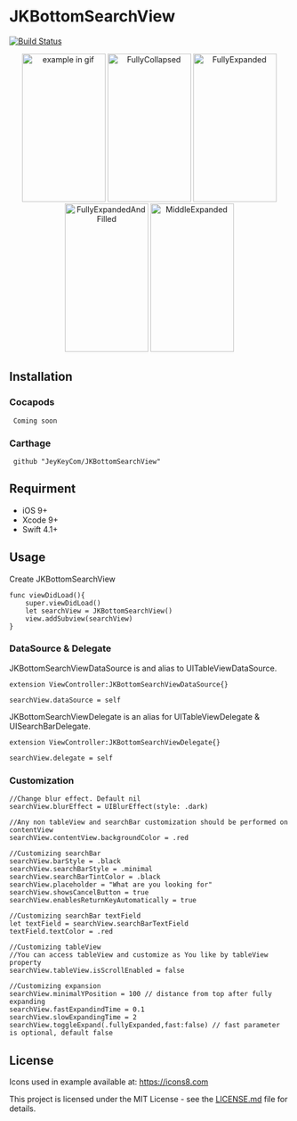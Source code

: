 # JKBottomSearchView
[![Build Status](https://travis-ci.org/JaroVoltix/JKBottomSearchView.svg?branch=master)](https://travis-ci.org/JaroVoltix/JKBottomSearchView)
<p align="middle">
<img src="https://github.com/JaroVoltix/JKBottomSearchView/blob/master/assets/example.gif" width="150" height="266" title="example in gif">
<img src="https://github.com/JaroVoltix/JKBottomSearchView/blob/master/assets/FullyCollapsed.png" width="150" height="266" title="FullyCollapsed">
<img src="https://github.com/JaroVoltix/JKBottomSearchView/blob/master/assets/FullyExpanded.png" width="150" height="266" title="FullyExpanded">
<img src="https://github.com/JaroVoltix/JKBottomSearchView/blob/master/assets/FullyExpandedAndFilled.png" width="150" height="266" title="FullyExpandedAndFilled">
<img src="https://github.com/JaroVoltix/JKBottomSearchView/blob/master/assets/MiddleExpanded.png" width="150" height="266" title="MiddleExpanded">
</p>

## Installation

### Cocapods
``` Coming soon```

### Carthage 
``` github "JeyKeyCom/JKBottomSearchView"```

## Requirment
 - iOS 9+
 - Xcode 9+
 - Swift 4.1+
 
## Usage
Create JKBottomSearchView 
```
func viewDidLoad(){
    super.viewDidLoad()
    let searchView = JKBottomSearchView()
    view.addSubview(searchView)
}
```
### DataSource & Delegate
JKBottomSearchViewDataSource is and alias to UITableViewDataSource. 

```
extension ViewController:JKBottomSearchViewDataSource{}
```
```
searchView.dataSource = self
```

JKBottomSearchViewDelegate is an alias for UITableViewDelegate & UISearchBarDelegate.

```
extension ViewController:JKBottomSearchViewDelegate{}
```
```
searchView.delegate = self
```

### Customization
```
//Change blur effect. Default nil
searchView.blurEffect = UIBlurEffect(style: .dark)

//Any non tableView and searchBar customization should be performed on contentView
searchView.contentView.backgroundColor = .red

//Customizing searchBar
searchView.barStyle = .black 
searchView.searchBarStyle = .minimal 
searchView.searchBarTintColor = .black
searchView.placeholder = "What are you looking for"
searchView.showsCancelButton = true
searchView.enablesReturnKeyAutomatically = true

//Customizing searchBar textField
let textField = searchView.searchBarTextField
textField.textColor = .red

//Customizing tableView
//You can access tableView and customize as You like by tableView property
searchView.tableView.isScrollEnabled = false

//Customizing expansion 
searchView.minimalYPosition = 100 // distance from top after fully expanding 
searchView.fastExpandindTime = 0.1
searchView.slowExpandingTime = 2
searchView.toggleExpand(.fullyExpanded,fast:false) // fast parameter is optional, default false
```

## License
Icons used in example available at: https://icons8.com

This project is licensed under the MIT License - see the [LICENSE.md](LICENSE.md) file for details.
